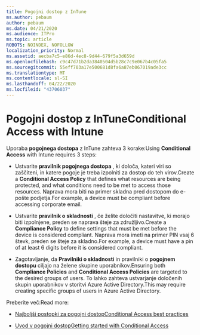 ```yaml
---
title: Pogojni dostop z InTune
ms.author: pebaum
author: pebaum
ms.date: 04/21/2020
ms.audience: ITPro
ms.topic: article
ROBOTS: NOINDEX, NOFOLLOW
localization_priority: Normal
ms.assetid: aecba7c5-e86d-4ec8-9d44-679f5a3d659d
ms.openlocfilehash: c9c47d71b2da3840504d5b28c7c9e067b4c05fa5
ms.sourcegitcommit: 55eff703a17e500681d8fa6a87eb067019ade3cc
ms.translationtype: MT
ms.contentlocale: sl-SI
ms.lasthandoff: 04/22/2020
ms.locfileid: "43706037"
---
```

# <a name="conditional-access-with-intune"></a><span data-ttu-id="7c4dd-102">Pogojni dostop z InTune</span><span class="sxs-lookup"><span data-stu-id="7c4dd-102">Conditional Access with Intune</span></span>

<span data-ttu-id="7c4dd-103">Uporaba **pogojnega dostopa** z InTune zahteva 3 korake:</span><span class="sxs-lookup"><span data-stu-id="7c4dd-103">Using **Conditional Access** with Intune requires 3 steps:</span></span> 
  
- <span data-ttu-id="7c4dd-104">Ustvarite **pravilnik pogojnega dostopa** , ki določa, kateri viri so zaščiteni, in katere pogoje je treba izpolniti za dostop do teh virov.</span><span class="sxs-lookup"><span data-stu-id="7c4dd-104">Create a **Conditional Access Policy** that defines what resources are being protected, and what conditions need to be met to access those resources.</span></span> <span data-ttu-id="7c4dd-105">Naprava mora biti na primer skladna pred dostopom do e-pošte podjetja.</span><span class="sxs-lookup"><span data-stu-id="7c4dd-105">For example, a device must be compliant before accessing corporate email.</span></span> 
    
- <span data-ttu-id="7c4dd-106">Ustvarite **pravilnik o skladnosti** , če želite določiti nastavitve, ki morajo biti izpolnjene, preden se naprava šteje za združljivo.</span><span class="sxs-lookup"><span data-stu-id="7c4dd-106">Create a **Compliance Policy** to define settings that must be met before the device is considered compliant.</span></span> <span data-ttu-id="7c4dd-107">Naprava mora imeti na primer PIN vsaj 6 števk, preden se šteje za skladno.</span><span class="sxs-lookup"><span data-stu-id="7c4dd-107">For example, a device must have a pin of at least 6 digits before it is considered compliant.</span></span> 
    
- <span data-ttu-id="7c4dd-108">Zagotavljanje, da **Pravilniki o skladnosti** in pravilniki o **pogojnem dostopu** ciljajo na želene skupine uporabnikov.</span><span class="sxs-lookup"><span data-stu-id="7c4dd-108">Ensuring both **Compliance Policies** and **Conditional Access Policies** are targeted to the desired groups of users.</span></span> <span data-ttu-id="7c4dd-109">To lahko zahteva ustvarjanje določenih skupin uporabnikov v storitvi Azure Active Directory.</span><span class="sxs-lookup"><span data-stu-id="7c4dd-109">This may require creating specific groups of users in Azure Active Directory.</span></span> 
    
<span data-ttu-id="7c4dd-110">Preberite več:</span><span class="sxs-lookup"><span data-stu-id="7c4dd-110">Read more:</span></span>
  
- [<span data-ttu-id="7c4dd-111">Najboljši postopki za pogojni dostop</span><span class="sxs-lookup"><span data-stu-id="7c4dd-111">Conditional Access best practices</span></span>](https://docs.microsoft.com/azure/active-directory/conditional-access/best-practices)
    
- [<span data-ttu-id="7c4dd-112">Uvod v pogojni dostop</span><span class="sxs-lookup"><span data-stu-id="7c4dd-112">Getting started with Conditional Access </span></span>](https://docs.microsoft.com/azure/active-directory/active-directory-conditional-access-azure-portal-get-started)
    

